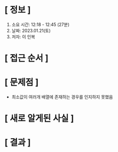 # **[ 정보 ]**
1. 소요 시간: 12:18 - 12:45 (27분)
2. 날짜: 2023.01.21(토)
3. 저자: 이 인복

# **[ 접근 순서 ]**

# **[ 문제점 ]**
- 최소값이 여러개 배열에 존재하는 경우를 인지하지 못했음

# **[ 새로 알게된 사실 ]**

# **[ 결과 ]**




         
